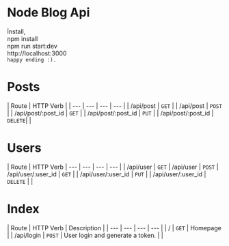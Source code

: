 # Node Blog Api
İnstall, <br>
npm install <br>
npm run start:dev <br>
http://localhost:3000 <br>
`happy ending :).`


# Posts

| Route | HTTP Verb	|
| --- | --- | --- | --- |
| /api/post | `GET` |
| /api/post | `POST` |
| /api/post/:post_id | `GET` | 
| /api/post/:post_id | `PUT` |
| /api/post/:post_id | `DELETE`|
|

# Users

| Route | HTTP Verb	
| --- | --- | --- | --- |
| /api/user | `GET` 
| /api/user | `POST`
| /api/user/:user_id | `GET` |
| /api/user/:user_id | `PUT` |
| /api/user/:user_id | `DELETE` |
|
# Index

| Route | HTTP Verb		 | Description	 |
| --- | --- | --- | --- |
| / | `GET` | Homepage |
| /api/login | `POST` | User login and generate a token. |
|


